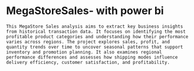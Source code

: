 # MegaStoreSales- with power bi
`This MegaStore Sales analysis aims to extract key business insights from historical transaction data. It focuses on identifying the most profitable product categories and understanding how their performance varies across regions. The project explores sales, profit, and quantity trends over time to uncover seasonal patterns that support inventory and promotion planning. It also examines regional performance differences and assesses how shipping modes influence delivery efficiency, customer satisfaction, and profitability.`
